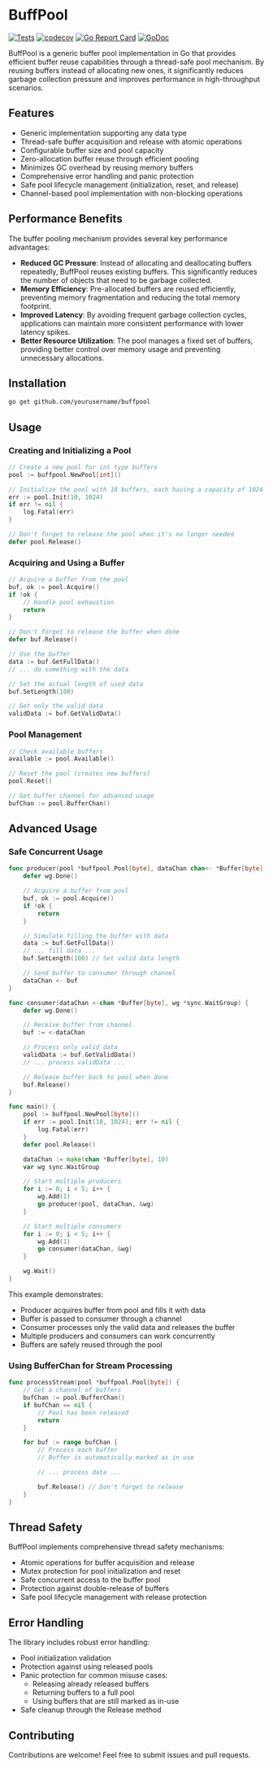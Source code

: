 # BuffPool

[![Tests](https://github.com/AaronFei/buffpool/actions/workflows/test.yml/badge.svg)](https://github.com/AaronFei/buffpool/actions/workflows/test.yml)
[![codecov](https://codecov.io/gh/AaronFei/buffpool/branch/main/graph/badge.svg)](https://codecov.io/gh/AaronFei/buffpool)
[![Go Report Card](https://goreportcard.com/badge/github.com/AaronFei/buffpool)](https://goreportcard.com/report/github.com/AaronFei/buffpool)
[![GoDoc](https://godoc.org/github.com/AaronFei/buffpool?status.svg)](https://godoc.org/github.com/AaronFei/buffpool)

BuffPool is a generic buffer pool implementation in Go that provides efficient buffer reuse capabilities through a thread-safe pool mechanism. By reusing buffers instead of allocating new ones, it significantly reduces garbage collection pressure and improves performance in high-throughput scenarios.

## Features

- Generic implementation supporting any data type
- Thread-safe buffer acquisition and release with atomic operations
- Configurable buffer size and pool capacity
- Zero-allocation buffer reuse through efficient pooling
- Minimizes GC overhead by reusing memory buffers
- Comprehensive error handling and panic protection
- Safe pool lifecycle management (initialization, reset, and release)
- Channel-based pool implementation with non-blocking operations

## Performance Benefits

The buffer pooling mechanism provides several key performance advantages:

- **Reduced GC Pressure**: Instead of allocating and deallocating buffers repeatedly, BuffPool reuses existing buffers. This significantly reduces the number of objects that need to be garbage collected.
- **Memory Efficiency**: Pre-allocated buffers are reused efficiently, preventing memory fragmentation and reducing the total memory footprint.
- **Improved Latency**: By avoiding frequent garbage collection cycles, applications can maintain more consistent performance with lower latency spikes.
- **Better Resource Utilization**: The pool manages a fixed set of buffers, providing better control over memory usage and preventing unnecessary allocations.

## Installation

```bash
go get github.com/yourusername/buffpool
```

## Usage

### Creating and Initializing a Pool

```go
// Create a new pool for int type buffers
pool := buffpool.NewPool[int]()

// Initialize the pool with 10 buffers, each having a capacity of 1024
err := pool.Init(10, 1024)
if err != nil {
    log.Fatal(err)
}

// Don't forget to release the pool when it's no longer needed
defer pool.Release()
```

### Acquiring and Using a Buffer

```go
// Acquire a buffer from the pool
buf, ok := pool.Acquire()
if !ok {
    // Handle pool exhaustion
    return
}

// Don't forget to release the buffer when done
defer buf.Release()

// Use the buffer
data := buf.GetFullData()
// ... do something with the data

// Set the actual length of used data
buf.SetLength(100)

// Get only the valid data
validData := buf.GetValidData()
```

### Pool Management

```go
// Check available buffers
available := pool.Available()

// Reset the pool (creates new buffers)
pool.Reset()

// Get buffer channel for advanced usage
bufChan := pool.BufferChan()
```

## Advanced Usage

### Safe Concurrent Usage

```go
func producer(pool *buffpool.Pool[byte], dataChan chan<- *Buffer[byte], wg *sync.WaitGroup) {
    defer wg.Done()

    // Acquire a buffer from pool
    buf, ok := pool.Acquire()
    if !ok {
        return
    }

    // Simulate filling the buffer with data
    data := buf.GetFullData()
    // ... fill data ...
    buf.SetLength(100) // Set valid data length

    // Send buffer to consumer through channel
    dataChan <- buf
}

func consumer(dataChan <-chan *Buffer[byte], wg *sync.WaitGroup) {
    defer wg.Done()

    // Receive buffer from channel
    buf := <-dataChan

    // Process only valid data
    validData := buf.GetValidData()
    // ... process validData ...

    // Release buffer back to pool when done
    buf.Release()
}

func main() {
    pool := buffpool.NewPool[byte]()
    if err := pool.Init(10, 1024); err != nil {
        log.Fatal(err)
    }
    defer pool.Release()

    dataChan := make(chan *Buffer[byte], 10)
    var wg sync.WaitGroup

    // Start multiple producers
    for i := 0; i < 5; i++ {
        wg.Add(1)
        go producer(pool, dataChan, &wg)
    }

    // Start multiple consumers
    for i := 0; i < 5; i++ {
        wg.Add(1)
        go consumer(dataChan, &wg)
    }

    wg.Wait()
}
```

This example demonstrates:
- Producer acquires buffer from pool and fills it with data
- Buffer is passed to consumer through a channel
- Consumer processes only the valid data and releases the buffer
- Multiple producers and consumers can work concurrently
- Buffers are safely reused through the pool

### Using BufferChan for Stream Processing

```go
func processStream(pool *buffpool.Pool[byte]) {
    // Get a channel of buffers
    bufChan := pool.BufferChan()
    if bufChan == nil {
        // Pool has been released
        return
    }

    for buf := range bufChan {
        // Process each buffer
        // Buffer is automatically marked as in use

        // ... process data ...

        buf.Release() // Don't forget to release
    }
}
```

## Thread Safety

BuffPool implements comprehensive thread safety mechanisms:

- Atomic operations for buffer acquisition and release
- Mutex protection for pool initialization and reset
- Safe concurrent access to the buffer pool
- Protection against double-release of buffers
- Safe pool lifecycle management with release protection

## Error Handling

The library includes robust error handling:

- Pool initialization validation
- Protection against using released pools
- Panic protection for common misuse cases:
  - Releasing already released buffers
  - Returning buffers to a full pool
  - Using buffers that are still marked as in-use
- Safe cleanup through the Release method

## Contributing

Contributions are welcome! Feel free to submit issues and pull requests.
